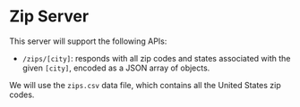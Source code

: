 # Zip Server

This server will support the following APIs:

- `/zips/[city]`: responds with all zip codes and states associated with the given `[city]`, encoded as a JSON array of objects.

We will use the `zips.csv` data file, which contains all the United States zip codes.